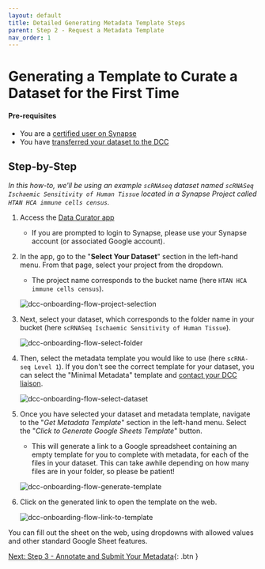 ```yaml
---
layout: default
title: Detailed Generating Metadata Template Steps
parent: Step 2 - Request a Metadata Template
nav_order: 1
---
```


# Generating a Template to Curate a Dataset for the First Time

#### Pre-requisites
- You are a [certified user on Synapse](https://docs.synapse.org/articles/accounts_certified_users_and_profile_validation.html#certified-users)
- You have [transferred your dataset to the DCC](uploading-data)


## Step-by-Step
    
_In this how-to, we'll be using an example `scRNAseq` dataset named `scRNASeq Ischaemic Sensitivity of Human Tissue` located in a Synapse Project called `HTAN HCA immune cells census`._
    
1. Access the [Data Curator app](https://www.synapse.org/#!Wiki:syn20681266/ENTITY)
    - If you are prompted to login to Synapse, please use your Synapse account (or associated Google account).
  
2. In the app, go to the "**Select Your Dataset**" section in the left-hand menu. From that page, select your project from the dropdown. 
    - The project name corresponds to the bucket name (here `HTAN HCA immune cells census`).  

    ![dcc-onboarding-flow-project-selection](https://user-images.githubusercontent.com/12868382/86056211-f40e2700-ba11-11ea-8d31-cbd7fc60e95c.png)
    
3. Next, select your dataset, which corresponds to the folder name in your bucket (here `scRNASeq Ischaemic Sensitivity of Human Tissue`).

    ![dcc-onboarding-flow-select-folder](https://user-images.githubusercontent.com/12868382/86056396-3b94b300-ba12-11ea-89e9-1f6bfc9f50cd.png)

4. Then, select the metadata template you would like to use (here `scRNA-seq Level 1`). If you don't see the correct template for your dataset, you can select the "Minimal Metadata" template and [contact your DCC liaison](step-1).

    ![dcc-onboarding-flow-select-dataset](https://user-images.githubusercontent.com/12868382/86056447-523b0a00-ba12-11ea-8a97-3311dccaedb1.png)


5. Once you have selected your dataset and metadata template, navigate to the "*Get Metadata Template*" section in the left-hand menu. Select the "*Click to Generate Google Sheets Template*" button. 
    - This will generate a link to a Google spreadsheet containing an empty template for you to complete with metadata, for each of the files in your dataset. This can take awhile depending on how many files are in your folder, so please be patient!

    ![dcc-onboarding-flow-generate-template](https://user-images.githubusercontent.com/12868382/86057211-9aa6f780-ba13-11ea-9430-35a7f1e4c3e2.png)

 
6. Click on the generated link to open the template on the web. 

    ![dcc-onboarding-flow-link-to-template](https://user-images.githubusercontent.com/12868382/86057431-04bf9c80-ba14-11ea-936a-3203ab5bb893.png)

 

You can fill out the sheet on the web, using dropdowns with allowed values and other standard Google Sheet features.

[Next: Step 3 - Annotate and Submit Your Metadata](step-3){: .btn }